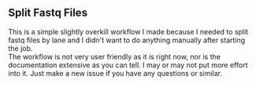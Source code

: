 ## Split Fastq Files

This is a simple slightly overkill workflow I made because I needed to split fastq files by lane and I didn't want to do anything manually after starting the job.  
The workflow is not very user friendly as it is right now, nor is the documentation extensive as you can tell. I may or may not put more effort into it. Just make a new issue if you have any questions or similar.
